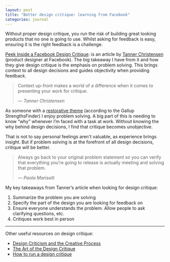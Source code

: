 ```yaml
---
layout: post
title: "Better design critique: learning from Facebook"
categories: journal
---
```


Without proper design critique, you run the risk of building great looking
products that no one is going to use. Whilst asking for feedback is easy,
ensuring it is the right feedback is a challenge.

[Peek Inside a Facebook Design Critique](https://medium.com/facebook-design/peek-inside-a-facebook-design-critique-c4833efda26e):
is an article by [Tanner Christensen](http://tannerchristensen.com) (product
designer at Facebook). The big takeaway I have from it and how they give
design critique is the emphasis on problem solving. This brings context to
all design decisions and guides objectivity when providing feedback.

<blockquote>
    <p>Context up-front makes a world of a difference when it comes to presenting
    your work for critique.</p>
    <cite>— Tanner Christensen</cite>
</blockquote>

As someone with a [restorative theme](http://www.gallup.com/businessjournal/709/restorative.aspx)
(according to the Gallup StrengthsFinder) I enjoy problem solving. A big
part of this is needing to know “why” whenever I’m faced with a task at work.
Without knowing the why behind design decisions, I find that critique becomes
unobjective.

That is not to say personal feelings aren't valuable, as experience brings
insight. But if problem solving is at the forefront of all design decisions,
critique will be better.

<blockquote>
    <p>Always go back to your original problem statement so you can verify
    that everything you’re going to release is actually meeting and solving
    that problem.</p>
    <cite>— Paola Mariselli</cite>
</blockquote>

My key takeaways from Tanner’s article when looking for design critique:

1. Summarize the problem you are solving
2. Specify the part of the design you are looking for feedback on
3. Ensure everyone understands the problem. Allow people to ask clarifying questions, etc.
4. Critiques work best in person

---

Other useful resources on design critique:

- [Design Criticism and the Creative Process](http://alistapart.com/article/design-criticism-creative-process)
- [The Art of the Design Critique](http://blog.teamtreehouse.com/the-art-of-the-design-critique)
- [How to run a design critique](http://scottberkun.com/essays/23-how-to-run-a-design-critique)
